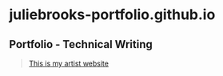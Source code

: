 # juliebrooks-portfolio.github.io
## Portfolio - Technical Writing

>[This is my artist website](https://www.aesthetic-emotion.com) 
